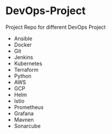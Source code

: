 # DevOps-Project
Project Repo for different DevOps Project
- Ansible
- Docker
- Git
- Jenkins
- Kubernetes
- Terraform
- Python
- AWS
- GCP
- Helm
- Istio
- Prometheus
- Grafana
- Mavnen
- Sonarcube
